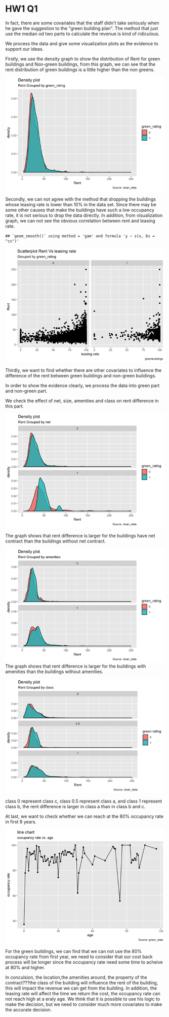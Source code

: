 HW1 Q1
================

In fact, there are some covariates that the staff didn't take seriously when he gave the suggestion to the "green building plan". The method that just use the median od two parts to calculate the revenue is kind of ridiculous.

We process the data and give some visualization plots as the evidence to support our ideas.

Firstly, we use the density graph to show the distribution of Rent for green buildings and Non-green buildings, from this graph, we can see that the rent distribution of green buildings is a little higher than the non greens.

![](HW1_Q1_files/figure-markdown_github/unnamed-chunk-3-1.png)

Secondly, we can not agree with the method that dropping the buildings whose leasing rate is lower than 10% in the data set. Since there may be some other causes that make the buildings have such a low occupancy rate, it is not serious to drop the data directly. In addition, from visualization graph, we can not see the obvious correlation between rent and leasing rate.

    ## `geom_smooth()` using method = 'gam' and formula 'y ~ s(x, bs = "cs")'

![](HW1_Q1_files/figure-markdown_github/unnamed-chunk-4-1.png)

Thirdly, we want to find whether there are other covariates to influence the difference of the rent between green buildings and non-green buildings.

In order to show the evidence clearly, we process the data into green part and non-green part.

We check the effect of net, size, amenities and class on rent difference in this part.

![](HW1_Q1_files/figure-markdown_github/unnamed-chunk-6-1.png)

The graph shows that rent difference is larger for the buildings have net contract than the buildings without net contract.

![](HW1_Q1_files/figure-markdown_github/unnamed-chunk-7-1.png) The graph shows that rent difference is larger for the buildings with amenities than the buildings without amenities.

![](HW1_Q1_files/figure-markdown_github/unnamed-chunk-8-1.png)

class 0 represent class c, class 0.5 represent class a, and class 1 represent class b, the rent difference is larger in class a than in class b and c.

At last, we want to check whether we can reach at the 80% occupancy rate in first 8 years.

![](HW1_Q1_files/figure-markdown_github/unnamed-chunk-9-1.png)

For the green buildings, we can find that we can not use the 80% occupancy rate from first year, we need to consider that our cost back process will be longer since the occupancy rate need some time to acheive at 80% and higher.

In conculsion, the location,the amenities around, the property of the contract???the class of the building will influence the rent of the building, this will impact the revenue we can get from the building. In addition, the leasing rate will affect the time we return the cost, the occupancy rate can not reach high at a eraly age. We think that it is possible to use his logic to make the decision, but we need to consider much more covariates to make the accurate decision.
